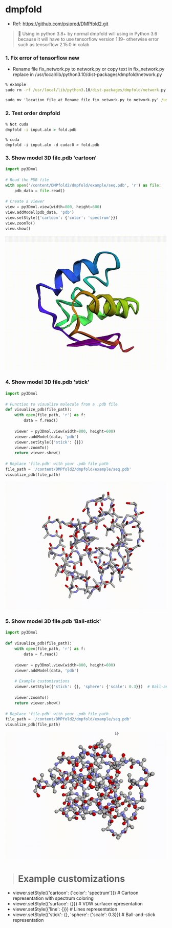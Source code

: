 # dmpfold
- Ref: https://github.com/psipred/DMPfold2.git
>📖 Using in python 3.8+ by normal dmpfold will using in Python 3.6 because it will have to use tensorflow version 1.19- otherwise error such as tensorflow 2.15.0 in colab

### 1. Fix error of tensorflow new
- Rename file fix_network.py to network.py or copy text in fix_network.py replace in /usr/local/lib/python3.10/dist-packages/dmpfold/network.py
```cmd
% example
sudo rm -rf /usr/local/lib/python3.10/dist-packages/dmpfold/network.py
```
```cmd
sudo mv 'location file at Rename file fix_network.py to network.py' /usr/local/lib/python3.10/dist-packages/dmpfold/
```
### 2. Test order dmpfold
```cmd
% Not cuda
dmpfold -i input.aln > fold.pdb
```
```
% cuda
dmpfold -i input.aln -d cuda:0 > fold.pdb
```
### 3. Show model 3D file.pdb 'cartoon'
```python
import py3Dmol

# Read the PDB file
with open('/content/DMPfold2/dmpfold/example/seq.pdb', 'r') as file:
    pdb_data = file.read()

# Create a viewer
view = py3Dmol.view(width=800, height=600)
view.addModel(pdb_data, 'pdb')
view.setStyle({'cartoon': {'color': 'spectrum'}})
view.zoomTo()
view.show()
```

<img src="Media.gif" />

### 4. Show model 3D file.pdb 'stick'
```python
import py3Dmol

# Function to visualize molecule from a .pdb file
def visualize_pdb(file_path):
    with open(file_path, 'r') as f:
        data = f.read()

    viewer = py3Dmol.view(width=800, height=600)
    viewer.addModel(data, 'pdb')
    viewer.setStyle({'stick': {}})
    viewer.zoomTo()
    return viewer.show()

# Replace 'file.pdb' with your .pdb file path
file_path = '/content/DMPfold2/dmpfold/example/seq.pdb'
visualize_pdb(file_path)
```
<img src="Media3.gif" />

### 5. Show model 3D file.pdb 'Ball-stick'
```python
import py3Dmol

def visualize_pdb(file_path):
    with open(file_path, 'r') as f:
        data = f.read()

    viewer = py3Dmol.view(width=800, height=600)
    viewer.addModel(data, 'pdb')
    
    # Example customizations
    viewer.setStyle({'stick': {}, 'sphere': {'scale': 0.3}})  # Ball-and-stick representation
    
    viewer.zoomTo()
    return viewer.show()

# Replace 'file.pdb' with your .pdb file path
file_path = '/content/DMPfold2/dmpfold/example/seq.pdb'
visualize_pdb(file_path)
```
<img src="Media2.gif" />

># Example customizations
- viewer.setStyle({'cartoon': {'color': 'spectrum'}})  # Cartoon representation with spectrum coloring
- viewer.setStyle({'surface': {}})                 # VDW surfacer epresentation
- viewer.setStyle({'line': {}})                    # Lines representation
- viewer.setStyle({'stick': {}, 'sphere': {'scale': 0.3}})  # Ball-and-stick representation
